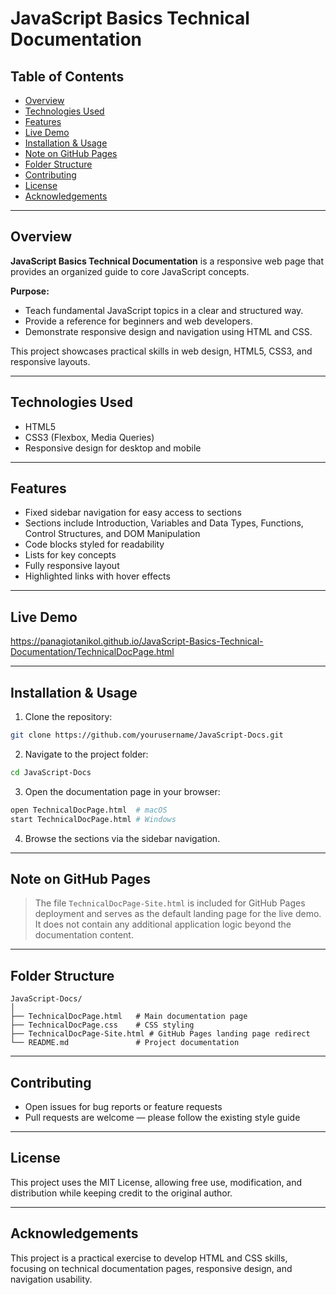 # JavaScript Basics Technical Documentation

## Table of Contents

* [Overview](#overview)
* [Technologies Used](#technologies-used)
* [Features](#features)
* [Live Demo](#live-demo)
* [Installation & Usage](#installation--usage)
* [Note on GitHub Pages](#note-on-github-pages)
* [Folder Structure](#folder-structure)
* [Contributing](#contributing)
* [License](#license)
* [Acknowledgements](#acknowledgements)

---

## Overview

**JavaScript Basics Technical Documentation** is a responsive web page that provides an organized guide to core JavaScript concepts.

**Purpose:**

* Teach fundamental JavaScript topics in a clear and structured way.
* Provide a reference for beginners and web developers.
* Demonstrate responsive design and navigation using HTML and CSS.

This project showcases practical skills in web design, HTML5, CSS3, and responsive layouts.

---

## Technologies Used

* HTML5
* CSS3 (Flexbox, Media Queries)
* Responsive design for desktop and mobile

---

## Features

* Fixed sidebar navigation for easy access to sections
* Sections include Introduction, Variables and Data Types, Functions, Control Structures, and DOM Manipulation
* Code blocks styled for readability
* Lists for key concepts
* Fully responsive layout
* Highlighted links with hover effects

---

## Live Demo

https://panagiotanikol.github.io/JavaScript-Basics-Technical-Documentation/TechnicalDocPage.html

---

## Installation & Usage

1. Clone the repository:

```bash
git clone https://github.com/yourusername/JavaScript-Docs.git
```

2. Navigate to the project folder:

```bash
cd JavaScript-Docs
```

3. Open the documentation page in your browser:

```bash
open TechnicalDocPage.html  # macOS
start TechnicalDocPage.html # Windows
```

4. Browse the sections via the sidebar navigation.

---

## Note on GitHub Pages

> The file `TechnicalDocPage-Site.html` is included for GitHub Pages deployment and serves as the default landing page for the live demo.
> It does not contain any additional application logic beyond the documentation content.

---

## Folder Structure

```
JavaScript-Docs/
│
├── TechnicalDocPage.html   # Main documentation page
├── TechnicalDocPage.css    # CSS styling
├── TechnicalDocPage-Site.html # GitHub Pages landing page redirect
└── README.md               # Project documentation
```

---

## Contributing

* Open issues for bug reports or feature requests
* Pull requests are welcome — please follow the existing style guide

---

## License

This project uses the MIT License, allowing free use, modification, and distribution while keeping credit to the original author.

---

## Acknowledgements

This project is a practical exercise to develop HTML and CSS skills, focusing on technical documentation pages, responsive design, and navigation usability.
